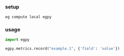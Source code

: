 ### setup

```bash
eg compute local egpy
```

### usage

```python
import egpy

egpy.metrics.record("example.1", {'field': 'value'})
```
